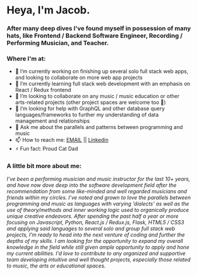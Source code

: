 
<!--
**jacoblauxman/jacoblauxman** is a ✨ _special_ ✨ repository because its `README.md` (this file) appears on your GitHub profile.

-->

# Heya, I'm Jacob. 

### After many deep dives I've found myself in possession of many hats, like Frontend / Backend Software Engineer, Recording / Performing Musician, and Teacher.

### Where I'm at:
- 🔭 I’m currently working on finishing up several solo full stack web apps, and looking to collaborate on more web app projects
- 🌱 I’m currently learning full stack web development with an emphasis on React / Redux frontend
- 👯 I’m looking to collaborate on any music / music education or other arts-related projects (other project spaces are welcome too 🤠)
- 🤔 I’m looking for help with GraphQL and other database query languages/frameworks to further my understanding of data management and relationships
- 💬 Ask me about the parallels and patterns between programming and music
- 📫 How to reach me: [EMAIL](jlauxman@gmail.com)  ||  [Linkedin](https://www.linkedin.com/in/jacob-lauxman-a3170b261/) 
- ⚡ Fun fact: Proud Cat Dad

### A little bit more about me:

*I’ve been a performing musician and music instructor for the last 10+ years, and have now dove deep into the software development field after the recommendation from some like-minded and well regarded musicians and friends within my circles. I’ve noted and grown to love the parallels between programming and music as languages with varying ‘dialects’ as well as the use of theory/methods and inner working logic used to organically produce unique creative endeavors. After spending the past half a year or more focusing on Javascript, Python, React.js / Redux.js, Flask, HTML5 / CSS3 and applying said languages to several solo and group full stack web projects, I’m ready to head into the next venture of coding and further the depths of my skills. I am looking for the opportunity to expand my overall knowledge in the field while still given ample opportunity to apply and hone my current abilities. I'd love to contribute to any organized and supportive team developing intuitive and well thought projects, especially those related to music, the arts or educational spaces.*
